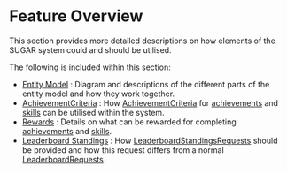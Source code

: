 # Feature Overview

This section provides more detailed descriptions on how elements of the SUGAR system could and should be utilised.  

The following is included within this section:
	
- [Entity Model](entitymodel.md) : Diagram and descriptions of the different parts of the entity model and how they work together.
- [AchievementCriteria](criteria.md) : How [AchievementCriteria](xref:PlayGen.SUGAR.Contracts.AchievementCriteria) for [achievements](/features/achievements) and [skills](/features/skills) can be utilised within the system.
- [Rewards](rewards.md) : Details on what can be rewarded for completing [achievements](/features/achievements) and [skills](/features/skills).
- [Leaderboard Standings](leaderboardstandings.md) : How [LeaderboardStandingsRequests](xref:PlayGen.SUGAR.Contracts.LeaderboardStandingsRequest) should be provided and how this request differs from a normal [LeaderboardRequests](xref:PlayGen.SUGAR.Contracts.LeaderboardRequest).